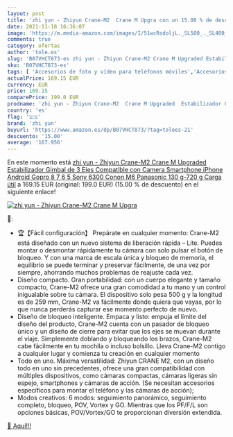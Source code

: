 ```yaml
---
layout: post
title: 'zhi yun - Zhiyun Crane-M2  Crane M Upgra con un 15.00 % de descuento'
date: 2021-11-18 16:36:07
image: 'https://m.media-amazon.com/images/I/51wcRsdoljL._SL500_._SL400_.jpg'
comments: true
category: ofertas
author: 'tole.es'
slug: 'B07VHCT873-es zhi yun - Zhiyun Crane-M2 Crane M Upgraded Estabilizador...'
sku: 'B07VHCT873-es'
tags: [ 'Accesorios de foto y vídeo para teléfonos móviles','Accesorios para móviles','Comunicación móvil y accesorios','Electrónica','Estabilizadores y gimbals de mano para teléfono móvil','android','zhi yun', ]
actualPrice: 169.15 EUR
currency: EUR
price: 169.15
comparePrice: 199.0 EUR
prodname: 'zhi yun - Zhiyun Crane-M2  Crane M Upgraded  Estabilizador Gimbal de 3 Ejes Compatible con Camera Smartphone iPhone Android  Gopro 8 7 6 5  Sony 6300 Conon M6 Panasonic  130 g-720 g Carga útil'
country: 'es'
flag: '🇪🇸'
brand: 'zhi yun'
buyurl: 'https://www.amazon.es/dp/B07VHCT873/?tag=tolees-21'
descuento: '15.00'
average: '167.956'
---
```


En este momento está [zhi yun - Zhiyun Crane-M2  Crane M Upgraded  Estabilizador Gimbal de 3 Ejes Compatible con Camera Smartphone iPhone Android  Gopro 8 7 6 5  Sony 6300 Conon M6 Panasonic  130 g-720 g Carga útil](https://www.amazon.es/dp/B07VHCT873/?tag=tolees-21) a 169.15 EUR (original: 199.0 EUR) (15.00 %  de descuento) en el siguiente enlace!

[![zhi yun - Zhiyun Crane-M2  Crane M Upgra](https://m.media-amazon.com/images/I/51wcRsdoljL._SL500_._SL400_.jpg)](https://www.amazon.es/dp/B07VHCT873/?tag=tolees-21)

🔎:

- 🏆【Fácil configuración】 Prepárate en cualquier momento: Crane-M2 está diseñado con un nuevo sistema de liberación rápida – Lite. Puedes montar o desmontar rápidamente tu cámara con solo pulsar el botón de bloqueo. Y con una marca de escala única y bloqueo de memoria, el equilibrio se puede terminar y preservar fácilmente, de una vez por siempre, ahorrando muchos problemas de reajuste cada vez.
- Diseño compacto. Gran portabilidad: con un cuerpo elegante y tamaño compacto, Crane-M2 ofrece una gran comodidad a tu mano y un control inigualable sobre tu cámara. El dispositivo solo pesa 500 g y la longitud es de 259 mm, Crane-M2 va fácilmente donde quiera que vayas, por lo que nunca perderás capturar ese momento perfecto de nuevo.
- Diseño de bloqueo inteligente. Empaca y listo: empuja el límite del diseño del producto, Crane-M2 cuenta con un pasador de bloqueo único y un diseño de cierre para evitar que los ejes se muevan durante el viaje. Simplemente doblando y bloqueando los brazos, Crane-M2 cabe fácilmente en tu mochila o incluso bolsillo. Lleva Crane-M2 contigo a cualquier lugar y comienza tu creación en cualquier momento
- Todo en uno. Máxima versatilidad: Zhiyun CRANE M2, con un diseño todo en uno sin precedentes, ofrece una gran compatibilidad con múltiples dispositivos, como cámaras compactas, cámaras ligeras sin espejo, smartphones y cámaras de acción. (Se necesitan accesorios específicos para montar el teléfono y las cámaras de acción);
- Modos creativos: 6 modos: seguimiento panorámico, seguimiento completo, bloqueo, POV, Vortex y GO. Mientras que los PF/F/L son opciones básicas, POV/Vortex/GO te proporcionan diversión extendida.

[🛒 Aquí!!!](https://www.amazon.es/dp/B07VHCT873/?tag=tolees-21)
